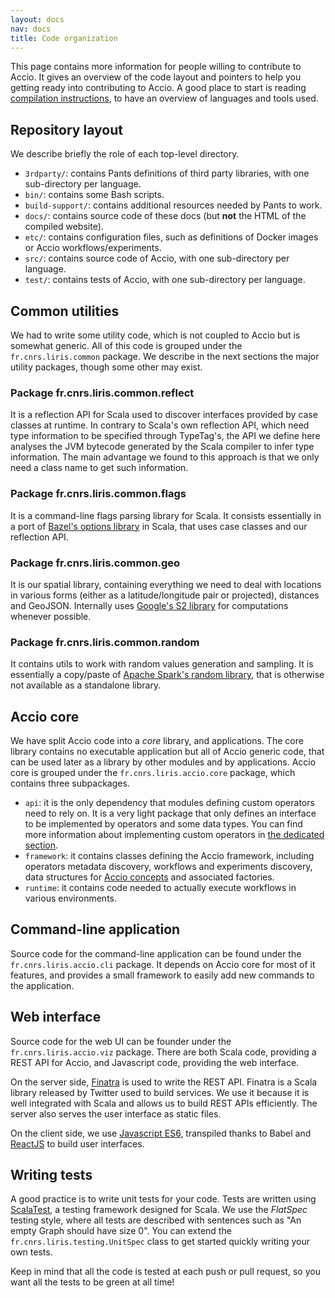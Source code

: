 ```yaml
---
layout: docs
nav: docs
title: Code organization
---
```


This page contains more information for people willing to contribute to Accio.
It gives an overview of the code layout and pointers to help you getting ready into contributing to Accio.
A good place to start is reading [compilation instructions](compiling.html), to have an overview of languages and tools used.

## Repository layout

We describe briefly the role of each top-level directory.

  * `3rdparty/`: contains Pants definitions of third party libraries, with one sub-directory per language.
  * `bin/`: contains some Bash scripts.
  * `build-support/`: contains additional resources needed by Pants to work.
  * `docs/`: contains source code of these docs (but **not** the HTML of the compiled website).
  * `etc/`: contains configuration files, such as definitions of Docker images or Accio workflows/experiments.
  * `src/`: contains source code of Accio, with one sub-directory per language.
  * `test/`: contains tests of Accio, with one sub-directory per language.

## Common utilities

We had to write some utility code, which is not coupled to Accio but is somewhat generic.
All of this code is grouped under the `fr.cnrs.liris.common` package.
We describe in the next sections the major utility packages, though some other may exist.

### Package fr.cnrs.liris.common.reflect
It is a reflection API for Scala used to discover interfaces provided by case classes at runtime.
In contrary to Scala's own reflection API, which need type information to be specified through TypeTag's, the API we define here analyses the JVM bytecode generated by the Scala compiler to infer type information.
The main advantage we found to this approach is that we only need a class name to get such information.

### Package fr.cnrs.liris.common.flags
It is a command-line flags parsing library for Scala.
It consists essentially in a port of [Bazel's options library](https://github.com/bazelbuild/bazel/tree/master/src/main/java/com/google/devtools/common/options) in Scala, that uses case classes and our reflection API.

### Package fr.cnrs.liris.common.geo
It is our spatial library, containing everything we need to deal with locations in various forms (either as a latitude/longitude pair or projected), distances and GeoJSON.
Internally uses [Google's S2 library](https://github.com/google/s2-geometry-library-java) for computations whenever possible.

### Package fr.cnrs.liris.common.random
It contains utils to work with random values generation and sampling.
It is essentially a copy/paste of [Apache Spark's random library](https://github.com/apache/spark/tree/master/core/src/main/scala/org/apache/spark/util/random), that is otherwise not available as a standalone library.

## Accio core

We have split Accio code into a *core* library, and applications.
The core library contains no executable application but all of Accio generic code, that can be used later as a library by other modules and by applications.
Accio core is grouped under the `fr.cnrs.liris.accio.core` package, which contains three subpackages.

  * `api`: it is the only dependency that modules defining custom operators need to rely on.
  It is a very light package that only defines an interface to be implemented by operators and some data types.
  You can find more information about implementing custom operators in [the dedicated section](operator.html).
  * `framework`: it contains classes defining the Accio framework, including operators metadata discovery, workflows and experiments discovery, data structures for [Accio concepts](../concepts/index.html) and associated factories.
  * `runtime`: it contains code needed to actually execute workflows in various environments.

## Command-line application

Source code for the command-line application can be found under the `fr.cnrs.liris.accio.cli` package.
It depends on Accio core for most of it features, and provides a small framework to easily add new commands to the application.

## Web interface

Source code for the web UI can be founder under the `fr.cnrs.liris.accio.viz` package.
There are both Scala code, providing a REST API for Accio, and Javascript code, providing the web interface.

On the server side, [Finatra](https://twitter.github.io/finatra/) is used to write the REST API.
Finatra is a Scala library released by Twitter used to build services.
We use it because it is well integrated with Scala and allows us to build REST APIs efficiently.
The server also serves the user interface as static files.

On the client side, we use [Javascript ES6](https://babeljs.io/docs/learn-es2015/), transpiled thanks to Babel and [ReactJS](https://facebook.github.io/react/) to build user interfaces.

## Writing tests

A good practice is to write unit tests for your code.
Tests are written using [ScalaTest](http://www.scalatest.org), a testing framework designed for Scala.
We use the *FlatSpec* testing style, where all tests are described with sentences such as "An empty Graph should have size 0".
You can extend the `fr.cnrs.liris.testing.UnitSpec` class to get started quickly writing your own tests.

Keep in mind that all the code is tested at each push or pull request, so you want all the tests to be green at all time!
